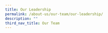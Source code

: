 ```yaml
---
title: Our Leadership
permalink: /about-us/our-team/our-leadership/
description: ""
third_nav_title: Our Team
---
```

